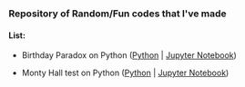 ### Repository of Random/Fun codes that I've made

#### List:

- Birthday Paradox on Python ([Python](Birthday_Paradox/birthday_paradox.py) | [Jupyter Notebook](Birthday_Paradox/Birthday_Paradox.ipynb))

- Monty Hall test on Python ([Python](Monty_Hall/monty_hall.py) | [Jupyter Notebook](Monty_Hall/Monty_Hall.ipynb))